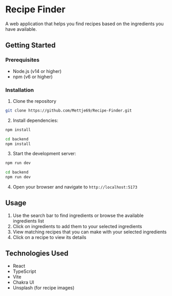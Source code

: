 # Recipe Finder

A web application that helps you find recipes based on the ingredients you have available.

## Getting Started

### Prerequisites

- Node.js (v14 or higher)
- npm (v6 or higher)

### Installation

1. Clone the repository
```bash
git clone https://github.com/Mettje69/Recipe-Finder.git
```
2. Install dependencies:
```bash
npm install
```
```bash
cd backend
npm install
```

3. Start the development server:
```bash
npm run dev
```
```bash
cd backend
npm run dev
```

4. Open your browser and navigate to `http://localhost:5173`

## Usage

1. Use the search bar to find ingredients or browse the available ingredients list
2. Click on ingredients to add them to your selected ingredients
3. View matching recipes that you can make with your selected ingredients
4. Click on a recipe to view its details

## Technologies Used

- React
- TypeScript
- Vite
- Chakra UI
- Unsplash (for recipe images)
